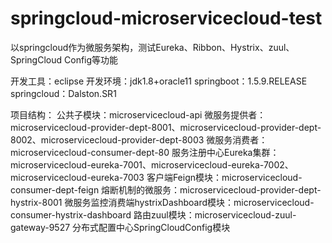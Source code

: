 # springcloud-microservicecloud-test
以springcloud作为微服务架构，测试Eureka、Ribbon、Hystrix、zuul、SpringCloud Config等功能

开发工具：eclipse
开发环境：jdk1.8+oracle11
         springboot：1.5.9.RELEASE
         springcloud：Dalston.SR1
         
项目结构：
      公共子模块：microservicecloud-api
      微服务提供者：microservicecloud-provider-dept-8001、microservicecloud-provider-dept-8002、microservicecloud-provider-dept-8003
      微服务消费者：microservicecloud-consumer-dept-80
      服务注册中心Eureka集群：microservicecloud-eureka-7001、microservicecloud-eureka-7002、microservicecloud-eureka-7003
      客户端Feign模块：microservicecloud-consumer-dept-feign
      熔断机制的微服务：microservicecloud-provider-dept-hystrix-8001
      微服务监控消费端hystrixDashboard模块：microservicecloud-consumer-hystrix-dashboard
      路由zuul模块：microservicecloud-zuul-gateway-9527
      分布式配置中心SpringCloudConfig模块
